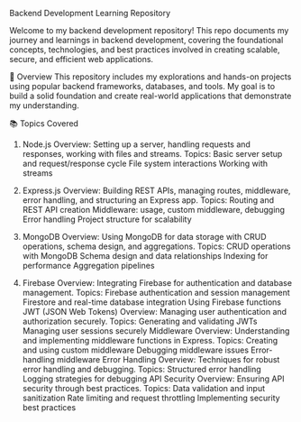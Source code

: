 Backend Development Learning Repository

Welcome to my backend development repository! This repo documents my journey and learnings in backend development, covering the foundational concepts, technologies, and best practices involved in creating scalable, secure, and efficient web applications.

📘 Overview
This repository includes my explorations and hands-on projects using popular backend frameworks, databases, and tools. My goal is to build a solid foundation and create real-world applications that demonstrate my understanding.

📚 Topics Covered
1. Node.js
Overview: Setting up a server, handling requests and responses, working with files and streams.
Topics:
Basic server setup and request/response cycle
File system interactions
Working with streams

2. Express.js
Overview:
 Building REST APIs, managing routes, middleware, error handling, and structuring an Express app.
Topics:
Routing and REST API creation
Middleware: usage, custom middleware, debugging
Error handling
Project structure for scalability

3. MongoDB
Overview: Using MongoDB for data storage with CRUD operations, schema design, and aggregations.
Topics:
CRUD operations with MongoDB
Schema design and data relationships
Indexing for performance
Aggregation pipelines

4. Firebase
Overview: Integrating Firebase for authentication and database management.
Topics:
Firebase authentication and session management
Firestore and real-time database integration
Using Firebase functions
JWT (JSON Web Tokens)
Overview: Managing user authentication and authorization securely.
Topics:
Generating and validating JWTs
Managing user sessions securely
Middleware
Overview: Understanding and implementing middleware functions in Express.
Topics:
Creating and using custom middleware
Debugging middleware issues
Error-handling middleware
Error Handling
Overview: Techniques for robust error handling and debugging.
Topics:
Structured error handling
Logging strategies for debugging
API Security
Overview: Ensuring API security through best practices.
Topics:
Data validation and input sanitization
Rate limiting and request throttling
Implementing security best practices
